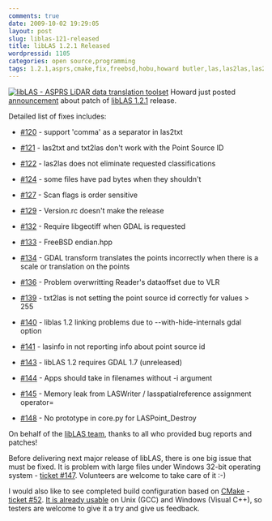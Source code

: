 ```yaml
---
comments: true
date: 2009-10-02 19:29:05
layout: post
slug: liblas-121-released
title: libLAS 1.2.1 Released
wordpressid: 1105
categories: open source,programming
tags: 1.2.1,asprs,cmake,fix,freebsd,hobu,howard butler,las,las2las,las2txt,liblas,library,lidar,lsainfo,patch,programming,project,release,txt2las
---
```


[![libLAS - ASPRS LiDAR data translation toolset](/images/logos/liblas-logo.png)](http://liblas.org/) Howard just posted [announcement](http://lists.osgeo.org/pipermail/liblas-devel/2009-October/000647.html) about patch of [libLAS 1.2.1](http://liblas.org/wiki/1.2.1) release.




Detailed list of fixes includes:






  * [#120](http://liblas.org/ticket/120) - support 'comma' as a separator in las2txt


  * [#121](http://liblas.org/ticket/121) - las2txt and txt2las don't work with the Point Source ID


  * [#122](http://liblas.org/ticket/122) - las2las does not eliminate requested classifications


  * [#124](http://liblas.org/ticket/124) - some files have pad bytes when they shouldn't


  * [#127](http://liblas.org/ticket/127) - Scan flags is order sensitive


  * [#129](http://liblas.org/ticket/129) - Version.rc doesn't make the release


  * [#132](http://liblas.org/ticket/132) - Require libgeotiff when GDAL is requested


  * [#133](http://liblas.org/ticket/133) - FreeBSD endian.hpp


  * [#134](http://liblas.org/ticket/134) - GDAL transform translates the points incorrectly when there is a scale or translation on the points


  * [#136](http://liblas.org/ticket/136) - Problem overwritting Reader's dataoffset due to VLR


  * [#139](http://liblas.org/ticket/139) - txt2las is not setting the point source id correctly for values > 255


  * [#140](http://liblas.org/ticket/140) - liblas 1.2 linking problems due to --with-hide-internals gdal option


  * [#141](http://liblas.org/ticket/141) - lasinfo in not reporting info about point source id


  * [#143](http://liblas.org/ticket/143) - libLAS 1.2 requires GDAL 1.7 (unreleased)


  * [#144](http://liblas.org/ticket/144) - Apps should take in filenames without -i argument


  * [#145](http://liblas.org/ticket/145) - Memory leak from LASWriter / lasspatialreference assignment operator=


  * [#148](http://liblas.org/ticket/148) - No prototype in core.py for LASPoint_Destroy





On behalf of the [libLAS team](http://liblas.org/browser/AUTHORS), thanks to all who provided bug reports and patches!





Before delivering next major release of libLAS, there is one big issue that must be fixed. It is problem with large files under Windows 32-bit operating system - [ticket #147](http://liblas.org/ticket/147). Volunteers are welcome to take care of it :-)




I would also like to see completed build configuration based on [CMake](http://cmake.org/) - [ticket #52](http://liblas.org/ticket/52). [It is already usable](/?p=1019) on Unix (GCC) and Windows (Visual C++), so testers are welcome to give it a try and give us feedback.
